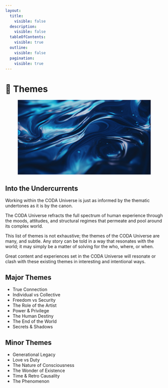 ```yaml
---
layout:
  title:
    visible: false
  description:
    visible: false
  tableOfContents:
    visible: true
  outline:
    visible: false
  pagination:
    visible: true
---
```


# 💭 Themes

<figure><img src="../../.gitbook/assets/nomoney420_extreme_close_up_of_ripples_in_a_dark_blue_black_liq_e3bc829e-c2b3-4e48-8361-96b103620e09 (1).png" alt=""><figcaption></figcaption></figure>

## Into the Undercurrents

Working within the CODA Universe is just as informed by the thematic undertones as it is by the canon.&#x20;

The CODA Universe refracts the full spectrum of human experience through the moods, attitudes, and structural regimes that permeate and pool around its complex world.

This list of themes is not exhaustive; the themes of the CODA Universe are many, and subtle. Any story can be told in a way that resonates with the world; it may simply be a matter of solving for the who, where, or when.

Great content and experiences set in the CODA Universe will resonate or clash with these existing themes in interesting and intentional ways.

## Major Themes

* True Connection
* Individual vs Collective
* Freedom vs Security
* The Role of the Artist
* Power & Privilege
* The Human Destiny
* The End of the World
* Secrets & Shadows

## Minor Themes

* Generational Legacy
* Love vs Duty
* The Nature of Consciousness
* The Wonder of Existence
* Time & Retro Causality
* The Phenomenon
